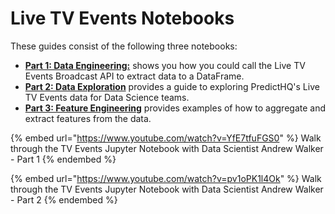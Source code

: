 # Live TV Events Notebooks

These guides consist of the following three notebooks:

* [**Part 1: Data Engineering:**](https://github.com/predicthq/phq-data-science-docs/blob/master/live-tv-events/part_1_data_engineering.ipynb) shows you how you could call the Live TV Events Broadcast API to extract data to a DataFrame.
* [**Part 2: Data Exploration**](https://github.com/predicthq/phq-data-science-docs/blob/master/live-tv-events/part_2_data_exploration.ipynb) provides a guide to exploring PredictHQ's Live TV Events data for Data Science teams.
* [**Part 3: Feature Engineering**](https://github.com/predicthq/phq-data-science-docs/blob/master/live-tv-events/part_3_feature_engineering.ipynb) provides examples of how to aggregate and extract features from the data.

{% embed url="https://www.youtube.com/watch?v=YfE7tfuFGS0" %}
Walk through the TV Events Jupyter Notebook with Data Scientist Andrew Walker - Part 1
{% endembed %}

{% embed url="https://www.youtube.com/watch?v=pv1oPK1l4Ok" %}
Walk through the TV Events Jupyter Notebook with Data Scientist Andrew Walker - Part 2
{% endembed %}
